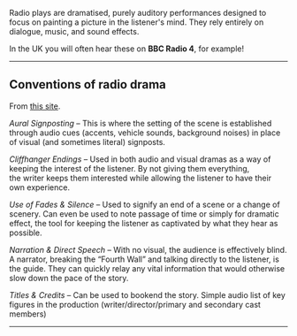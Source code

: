 

Radio plays are dramatised, purely auditory performances designed to focus on painting a picture in the listener's mind. They rely entirely on dialogue, music, and sound effects.

In the UK you will often hear these on **BBC Radio 4**, for example!

-----
## Conventions of radio drama
From [this site](https://codesandconventionsofradiodrama.wordpress.com/).


_Aural Signposting_ – This is where the setting of the scene is established through audio cues (accents, vehicle sounds, background noises) in place of visual (and sometimes literal) signposts.

_Cliffhanger Endings –_ Used in both audio and visual dramas as a way of keeping the interest of the listener. By not giving them everything, the writer keeps them interested while allowing the listener to have their own experience.

_Use of Fades & Silence –_ Used to signify an end of a scene or a change of scenery. Can even be used to note passage of time or simply for dramatic effect, the tool for keeping the listener as captivated by what they hear as possible.

_Narration & Direct Speech –_ With no visual, the audience is effectively blind. A narrator, breaking the “Fourth Wall” and talking directly to the listener, is the guide. They can quickly relay any vital information that would otherwise slow down the pace of the story.

_Titles & Credits_ – Can be used to bookend the story. Simple audio list of key figures in the production (writer/director/primary and secondary cast members)

-----

